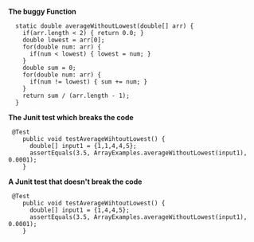 **The buggy Function**
```
  static double averageWithoutLowest(double[] arr) {
    if(arr.length < 2) { return 0.0; }
    double lowest = arr[0];
    for(double num: arr) {
      if(num < lowest) { lowest = num; }
    }
    double sum = 0;
    for(double num: arr) {
      if(num != lowest) { sum += num; }
    }
    return sum / (arr.length - 1);
  }
```

**The Junit test which breaks the code**

```
 @Test
    public void testAverageWihtoutLowest() {
      double[] input1 = {1,1,4,4,5};
      assertEquals(3.5, ArrayExamples.averageWithoutLowest(input1), 0.0001);
    }
```

**A Junit test that doesn't break the code**

```
 @Test
    public void testAverageWihtoutLowest() {
      double[] input1 = {1,4,4,5};
      assertEquals(3.5, ArrayExamples.averageWithoutLowest(input1), 0.0001);
    }
```

